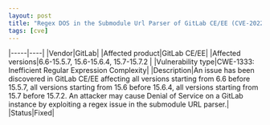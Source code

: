 ```yaml
---
layout: post
title: "Regex DOS in the Submodule Url Parser of GitLab CE/EE (CVE-2022-3514)"
tags: [cve]
---
```


|-----|----|
|Vendor|GitLab|
|Affected product|GitLab CE/EE|
|Affected versions|6.6-15.5.7, 15.6-15.6.4, 15.7-15.7.2 |
|Vulnerability type|CWE-1333: Inefficient Regular Expression Complexity|
|Description|An issue has been discovered in GitLab CE/EE affecting all versions starting from 6.6 before 15.5.7, all versions starting from 15.6 before 15.6.4, all versions starting from 15.7 before 15.7.2. An attacker may cause Denial of Service on a GitLab instance by exploiting a regex issue in the submodule URL parser.|
|Status|Fixed|